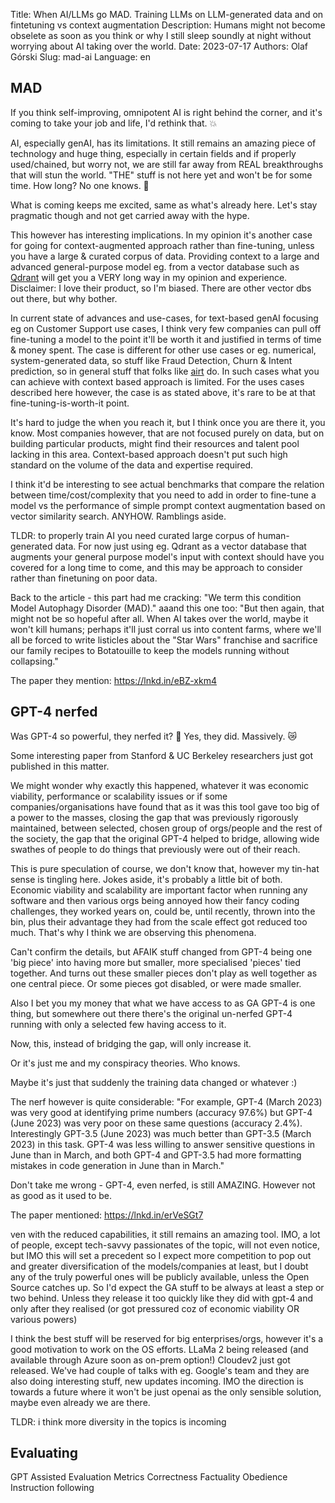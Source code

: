 Title: When AI/LLMs go MAD. Training LLMs on LLM-generated data and on fintetuning vs context augmentation
Description: Humans might not become obselete as soon as you think or why I still sleep soundly at night without worrying about AI taking over the world.
Date: 2023-07-17
Authors: Olaf Górski
Slug: mad-ai
Language: en


## MAD 

If you think self-improving, omnipotent AI is right behind the corner, and it's coming to take your job and life, I'd rethink that. 💥

AI, especially genAI, has its limitations. It still remains an amazing piece of technology and huge thing, especially in certain fields and if properly used/chained, but worry not, 
we are still far away from REAL breakthroughs that will stun the world. "THE" stuff is not here yet and won't be for some time. How long? No one knows. 🤔

What is coming keeps me excited, same as what's already here. Let's stay pragmatic though and not get carried away with the hype.

This however has interesting implications. In my opinion it's another case for going for context-augmented approach rather than fine-tuning, unless you have a large & curated corpus of data.
Providing context to a large and advanced general-purpose model eg. from a vector database such as [Qdrant](https://qdrant.tech/) will get you a VERY long way in my opinion and experience. Disclaimer: I love their product, so I'm biased. There are other vector dbs out there, but why bother.

In current state of advances and use-cases, for text-based genAI focusing eg on Customer Support use cases, I think very few companies can pull off fine-tuning a model to the point it'll be worth it and justified in terms of time & money spent. The case is different for other use cases or eg. numerical, system-generated data, so stuff like Fraud Detection, Churn & Intent prediction, so in general stuff that folks like [airt](https://www.linkedin.com/feed/update/urn:li:activity:7086388395559501824/#) do. In such cases what you can achieve with context based approach is limited. For the uses cases described here however, the case is as stated above, it's rare to be at that fine-tuning-is-worth-it point.

It's hard to judge the when you reach it, but I think once you are there it, you know. Most companies however, that are not focused purely on data, but on building particular products, might find their resources and talent pool lacking in this area. Context-based approach doesn't put such high standard on the volume of the data and expertise required.


I think it'd be interesting to see actual benchmarks that compare the relation between time/cost/complexity that you need to add in order to fine-tune a model vs the performance of simple prompt context augmentation based on vector similarity search. ANYHOW. Ramblings aside.

TLDR: to properly train AI you need curated large corpus of human-generated data. For now just using eg. Qdrant as a vector database that augments your general purpose model's input with context should have you covered for a long time to come, and this may be approach to consider rather than finetuning on poor data.

Back to the article - this part had me cracking:
"We term this condition Model Autophagy Disorder (MAD)."
aaand this one too:
"But then again, that might not be so hopeful after all. When AI takes over the world, maybe it won't kill humans; perhaps it'll just corral us into content farms, where we'll all be forced to write listicles about the "Star Wars" franchise and sacrifice our family recipes to Botatouille to keep the models running without collapsing."

The paper they mention: https://lnkd.in/eBZ-xkm4

## GPT-4 nerfed

Was GPT-4 so powerful, they nerfed it? 🧐 Yes, they did. Massively. 😿

Some interesting paper from Stanford & UC Berkeley researchers just got published in this matter.

We might wonder why exactly this happened, whatever it was economic viability, performance or scalability issues or if some companies/organisations have found that as it was this tool gave too big of a power to the masses, closing the gap that was previously rigorously maintained, between selected, chosen group of orgs/people and the rest of the society, the gap that the original GPT-4 helped to bridge, allowing wide swathes of people to do things that previously were out of their reach.

This is pure speculation of course, we don't know that, however my tin-hat sense is tingling here. Jokes aside, it's probably a little bit of both. Economic viability and scalability are important factor when running any software and then various orgs being annoyed how their fancy coding challenges, they worked years on, could be, until recently, thrown into the bin, plus their advantage they had from the scale effect got reduced too much. That's why I think we are observing this phenomena.

Can't confirm the details, but AFAIK stuff changed from GPT-4 being one 'big piece' into having more but smaller, more specialised 'pieces' tied together. And turns out these smaller pieces don't play as well together as one central piece. Or some pieces got disabled, or were made smaller.

Also I bet you my money that what we have access to as GA GPT-4 is one thing, but somewhere out there there's the original un-nerfed GPT-4 running with only a selected few having access to it.

Now, this, instead of bridging the gap, will only increase it.

Or it's just me and my conspiracy theories. Who knows.

Maybe it's just that suddenly the training data changed or whatever :)

The nerf however is quite considerable:
"For example, GPT-4 (March 2023) was very good at identifying prime numbers (accuracy 97.6%) but GPT-4 (June 2023) was very poor on these same questions (accuracy 2.4%). Interestingly GPT-3.5 (June 2023) was much better than GPT-3.5 (March 2023) in this task. GPT-4 was less willing to answer sensitive questions in June than in March, and both GPT-4 and GPT-3.5 had more formatting mistakes in code generation in June than in March."

Don't take me wrong - GPT-4, even nerfed, is still AMAZING. However not as good as it used to be.

The paper mentioned: https://lnkd.in/erVeSGt7

ven with the reduced capabilities, it still remains an amazing tool. IMO, a lot of people, except tech-savvy passionates of the topic, will not even notice, but IMO this will set a precedent so I expect more competition to pop out and greater diversification of the models/companies at least, but I doubt any of the truly powerful ones will be publicly available, unless the Open Source catches up. So I'd expect the GA stuff to be always at least a step or two behind. Unless they release it too quickly like they did with gpt-4 and only after they realised (or got pressured coz of economic viability OR various powers)

I think the best stuff will be reserved for big enterprises/orgs, however it's a good motivation to work on the OS efforts. 
LLaMa 2 being released (and available through Azure soon as on-prem option!) 
Cloudev2 just got released.
We've had couple of talks with eg. Google's team and they are also doing interesting stuff, new updates incoming.
IMO the direction is towards a future where it won't be just openai as the only sensible solution, maybe even already we are there. 


TLDR: i think more diversity in the topics is incoming

## Evaluating

GPT Assisted Evaluation Metrics
 Correctness
 Factuality
Obedience
 Instruction following

